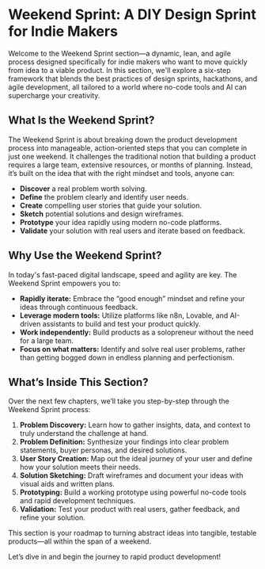 # Weekend Sprint: A DIY Design Sprint for Indie Makers

Welcome to the Weekend Sprint section—a dynamic, lean, and agile process designed specifically for indie makers who want to move quickly from idea to a viable product. In this section, we'll explore a six-step framework that blends the best practices of design sprints, hackathons, and agile development, all tailored to a world where no-code tools and AI can supercharge your creativity.

## What Is the Weekend Sprint?

The Weekend Sprint is about breaking down the product development process into manageable, action-oriented steps that you can complete in just one weekend. It challenges the traditional notion that building a product requires a large team, extensive resources, or months of planning. Instead, it’s built on the idea that with the right mindset and tools, anyone can:
- **Discover** a real problem worth solving.
- **Define** the problem clearly and identify user needs.
- **Create** compelling user stories that guide your solution.
- **Sketch** potential solutions and design wireframes.
- **Prototype** your idea rapidly using modern no-code platforms.
- **Validate** your solution with real users and iterate based on feedback.

## Why Use the Weekend Sprint?

In today's fast-paced digital landscape, speed and agility are key. The Weekend Sprint empowers you to:
- **Rapidly iterate:** Embrace the “good enough” mindset and refine your ideas through continuous feedback.
- **Leverage modern tools:** Utilize platforms like n8n, Lovable, and AI-driven assistants to build and test your product quickly.
- **Work independently:** Build products as a solopreneur without the need for a large team.
- **Focus on what matters:** Identify and solve real user problems, rather than getting bogged down in endless planning and perfectionism.

## What’s Inside This Section?

Over the next few chapters, we’ll take you step-by-step through the Weekend Sprint process:
1. **Problem Discovery:** Learn how to gather insights, data, and context to truly understand the challenge at hand.
2. **Problem Definition:** Synthesize your findings into clear problem statements, buyer personas, and desired solutions.
3. **User Story Creation:** Map out the ideal journey of your user and define how your solution meets their needs.
4. **Solution Sketching:** Draft wireframes and document your ideas with visual aids and written plans.
5. **Prototyping:** Build a working prototype using powerful no-code tools and rapid development techniques.
6. **Validation:** Test your product with real users, gather feedback, and refine your solution.

This section is your roadmap to turning abstract ideas into tangible, testable products—all within the span of a weekend.

Let’s dive in and begin the journey to rapid product development!